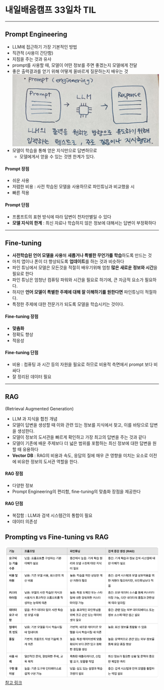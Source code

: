 # 내일배움캠프 33일차 TIL

---
## Prompt Engineering
* LLM에 접근하기 가장 기본적인 방법 
* 직관적 (사용이 간단함)
* 지침을 주는 것과 유사
* prompt를 사용할 때, 모델이 어떤 정보를 주면 좋겠는지 모델에게 전달
* 좋은 출력결과를 얻기 위해 어떻게 올바르게 질문하는지 배우는 것
![](/img/241113_prompt.jpeg)
* 모델이 학습을 통해 얻은 지식만으로 답변하므로 
  * 모델에게서 얻을 수 있는 것엔 한계가 있다.
#### Prompt 장점
* 쉬운 사용
* 저렴한 비용 : 사전 학습된 모델을 사용하므로 파인튜닝과 비교했을 시 
* 빠른 적용
#### Prompt 단점
* 프롬프트의 표현 방식에 따라 답변이 천차만별일 수 있다
* **모델 지식의 한계** : 최신 자료나 학습하지 않은 정보에 대해서는 답변이 부정확하다
---
## Fine-tuning
* **사전학습된 언어 모델을 사용**해 **새롭거나 특별한 무언가를 학습**하도록 만드는 것
* 마치 앱이나 폰이 더 향상되도록 **업데이트**를 하는 것과 비슷하다
* 파인 튜닝에서 모델은 모든것을 적절히 배우기위해 엄청 **많은 새로운 정보와 시간**을 필요로 한다
* 파인 튜닝은 엄청난 컴퓨팅 파워와 시간을 필요로 하기에, 큰 자금적 요소가 필요하다.
* 하지만 **언어 모델이 특별한 주제에 대해 잘 이해하기를 원한다면** 파인튜닝이 적절하다.
* 특정한 주제에 대한 전문가가 되도록 모델을 학습시키는 것이다.


#### Fine-tuning 장점
* **맞춤화**
* 정확도 향상
* 적응성

#### Fine-tuning 단점
* 비용 : 컴퓨팅 과 시간 등의 자원을 필요로 하므로 비용적 측면에서 prompt 보다 비싸다
* 잘 정리된 데이터 필요
---
## RAG
(Retrieval Augmented Generation)
* LLM 과 지식을 합친 개념
* 모델이 답변을 생성할 때 이와 관련 있는 정보를 지식에서 찾고, 이를 바탕으로 답변을 생성한다.
* 모델이 정보의 도서관을 빠르게 확인하고 가장 최고의 답변을 주는 것과 같다
* 모델이 기존에 배운 주제보다 더 넓은 범위를 포함하는 최신 정보에 대한 답변을 원할 때 유용하다
* **Vector DB** : RAG의 비용과 속도, 응답의 질에 매우 큰 영향을 미치는 요소로 이전에 비유한 정보의 도서관 역할을 한다.


#### RAG 장점
* 다양한 정보
* Prompt Engineering의 편리함, fine-tuning의 맞춤화 장점을 제공한다

#### RAG 단점
* 복잡함 : LLM과 검색 시스템간의 통합이 필요
* 데이터 의존성

## Prompting vs Fine-tuning vs RAG
![](/img/241113_RAG_Finetuning_Prompting.png)
[참고 링크](https://medium.com/@myscale/prompt-engineering-vs-finetuning-vs-rag-cfae761c6d06)